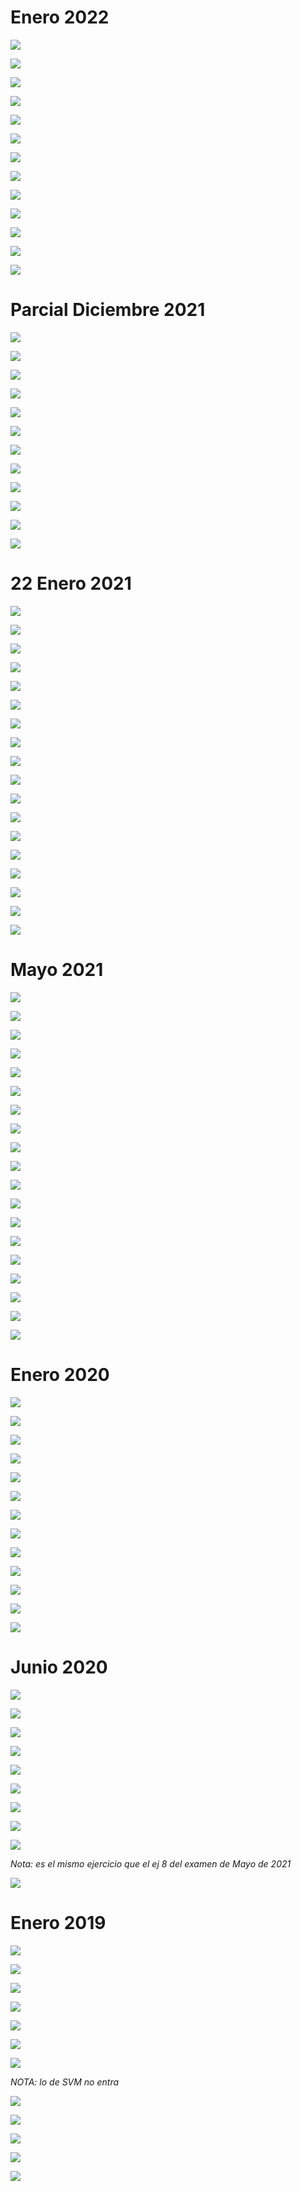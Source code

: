 # Enero 2022

![](./img/Pasted%20image%2020240107122117.png)

![](./img/IMG_6908.jpeg)

![](./img/IMG_6909.jpeg)

![](./img/Pasted%20image%2020231209121317.png)

![](./img/IMG_6334.jpeg)

![](./img/Pasted%20image%2020231209121705.png)

![](./img/IMG_6911.jpeg)

![](./img/Pasted%20image%2020231209121727.png)

![](./img/IMG_6912.jpeg)

![](./img/Pasted%20image%2020231209121747.png)

![](./img/IMG_6913.jpeg)

![](./img/Pasted%20image%2020231209121805.png)

![](./img/IMG_6915.jpeg)

# Parcial Diciembre 2021

![](./img/Pasted%20image%2020231209130052.png)

![](./img/IMG_6339.jpeg)

![](./img/Pasted%20image%2020231209130153.png)

![](./img/IMG_6340.jpeg)

![](./img/Pasted%20image%2020231209130216.png)

![](./img/IMG_6341.jpeg)

![](./img/Pasted%20image%2020231209130236.png)

![](./img/IMG_6342.jpeg)

![](./img/Pasted%20image%2020231209130255.png)

![](./img/IMG_6343.jpeg)

![](./img/Pasted%20image%2020231209130312.png)

![](./img/IMG_6344.jpeg)

# 22 Enero 2021

![](./img/Pasted%20image%2020240107122837.png)

![](./img/Pasted%20image%2020240107123145.png)

![](./img/Pasted%20image%2020240107123309.png)

![](./img/Pasted%20image%2020231209135903.png)

![](./img/Pasted%20image%2020231209135919.png)

![](./img/Pasted%20image%2020231209135934.png)

![](./img/Pasted%20image%2020231209135951.png)

![](./img/IMG_6346.jpeg)

![](./img/Pasted%20image%2020231209140010.png)

![](./img/IMG_6347.jpeg)

![](./img/Pasted%20image%2020231209140025.png)

![](./img/IMG_6348.jpeg)

![](./img/Pasted%20image%2020231209140049.png)

![](./img/IMG_6349.jpeg)

![](./img/Pasted%20image%2020231209140110.png)

![](./img/Pasted%20image%2020231209140128.png)

![](./img/Pasted%20image%2020231209140146.png)

![](./img/IMG_6350.jpeg)

# Mayo 2021

![](./img/Pasted%20image%2020240107123524.png)

![](./img/IMG_6923.jpeg)

![](./img/IMG_6924.jpeg)

![](./img/Pasted%20image%2020231210114425.png)

![](./img/Pasted%20image%2020231210114449.png)

![](./img/Pasted%20image%2020231210114509.png)

![](./img/Pasted%20image%2020231210114529.png)

![](./img/IMG_6925.jpeg)

![](./img/IMG_6926.jpeg)

![](./img/Pasted%20image%2020231210114552.png)

![](./img/IMG_6367.jpeg)

![](./img/Pasted%20image%2020231210114613.png)

![](./img/IMG_6368.jpeg)

![](./img/Pasted%20image%2020231210114632.png)

![](./img/IMG_6369.jpeg)

![](./img/Pasted%20image%2020231210114651.png)

![](./img/Pasted%20image%2020231210114712.png)

![](./img/Pasted%20image%2020231210114730.png)

![](./img/IMG_6929.jpeg)

# Enero 2020

![](./img/Pasted%20image%2020231210124040.png)

![](./img/Pasted%20image%2020231210124058.png)

![](./img/Pasted%20image%2020231210124122.png)

![](./img/IMG_6371.jpeg)

![](./img/Pasted%20image%2020231210124142.png)

![](./img/IMG_6931.jpeg)

![](./img/Pasted%20image%2020231210124200.png)

![](./img/IMG_6373.jpeg)

![](./img/Pasted%20image%2020231210124219.png)

![](./img/Pasted%20image%2020231210124239.png)

![](./img/IMG_6933.jpeg)

![](./img/Pasted%20image%2020231210124259.png)

![](./img/IMG_6375.jpeg)

# Junio 2020

![](./img/Pasted%20image%2020231210134114.png)

![](./img/IMG_6376.jpeg)

![](./img/Pasted%20image%2020231210134143.png)

![](./img/IMG_6937.jpeg)

![](./img/Pasted%20image%2020231210134217.png)

![](./img/IMG_6378.jpeg)

![](./img/Pasted%20image%2020231210134309.png)

![](./img/IMG_6939.jpeg)

![](./img/Pasted%20image%2020231210134328.png)

*Nota: es el mismo ejercicio que el ej 8 del examen de Mayo de 2021*

![](./img/IMG_6940.jpeg)

# Enero 2019

![](./img/Pasted%20image%2020240107124953.png)

![](./img/Pasted%20image%2020240107125014.png)

![](./img/Pasted%20image%2020240107125034.png)

![](./img/IMG_6941.jpeg)

![](./img/Pasted%20image%2020240107125135.png)

![](./img/IMG_6942.jpeg)

![](./img/Pasted%20image%2020240107125205.png)

*NOTA: lo de SVM no entra*

![](./img/IMG_6943.jpeg)

![](./img/Pasted%20image%2020240107125324.png)

![](./img/IMG_6944.jpeg)

![](./img/Pasted%20image%2020240107125404.png)

![](./img/IMG_6945.jpeg)

